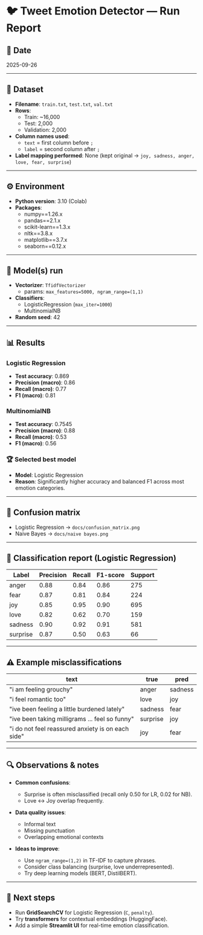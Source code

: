 # 🐦 Tweet Emotion Detector — Run Report

## 📅 Date
2025-09-26  

---

## 📂 Dataset
- **Filename**: `train.txt`, `test.txt`, `val.txt`  
- **Rows**:  
  - Train: ~16,000  
  - Test: 2,000  
  - Validation: 2,000  
- **Column names used**:  
  - `text` = first column before `;`  
  - `label` = second column after `;`  
- **Label mapping performed**: None (kept original → `joy, sadness, anger, love, fear, surprise`)  

---

## ⚙️ Environment
- **Python version**: 3.10 (Colab)  
- **Packages**:  
  - numpy==1.26.x  
  - pandas==2.1.x  
  - scikit-learn==1.3.x  
  - nltk==3.8.x  
  - matplotlib==3.7.x  
  - seaborn==0.12.x  

---

## 🤖 Model(s) run
- **Vectorizer**: `TfidfVectorizer`  
  - params: `max_features=5000, ngram_range=(1,1)`  
- **Classifiers**:  
  - LogisticRegression (`max_iter=1000`)  
  - MultinomialNB  
- **Random seed**: 42  

---

## 📊 Results

### Logistic Regression
- **Test accuracy**: 0.869  
- **Precision (macro)**: 0.86  
- **Recall (macro)**: 0.77  
- **F1 (macro)**: 0.81  

### MultinomialNB
- **Test accuracy**: 0.7545  
- **Precision (macro)**: 0.88  
- **Recall (macro)**: 0.53  
- **F1 (macro)**: 0.56  

### 🏆 Selected best model
- **Model**: Logistic Regression  
- **Reason**: Significantly higher accuracy and balanced F1 across most emotion categories.  

---

## 🔢 Confusion matrix
- Logistic Regression → `docs/confusion_matrix.png`  
- Naive Bayes → `docs/naive bayes.png`  

---

## 📑 Classification report (Logistic Regression)

| Label     | Precision | Recall | F1-score | Support |
|-----------|-----------|--------|----------|---------|
| anger     | 0.88      | 0.84   | 0.86     | 275     |
| fear      | 0.87      | 0.81   | 0.84     | 224     |
| joy       | 0.85      | 0.95   | 0.90     | 695     |
| love      | 0.82      | 0.62   | 0.70     | 159     |
| sadness   | 0.90      | 0.92   | 0.91     | 581     |
| surprise  | 0.87      | 0.50   | 0.63     | 66      |

---

## ⚠️ Example misclassifications

| text | true | pred |
|------|------|------|
| "i am feeling grouchy" | anger | sadness |
| "i feel romantic too" | love | joy |
| "ive been feeling a little burdened lately" | sadness | fear |
| "ive been taking milligrams ... feel so funny" | surprise | joy |
| "i do not feel reassured anxiety is on each side" | joy | fear |

---

## 🔍 Observations & notes
- **Common confusions**:  
  - Surprise is often misclassified (recall only 0.50 for LR, 0.02 for NB).  
  - Love ↔ Joy overlap frequently.  

- **Data quality issues**:  
  - Informal text  
  - Missing punctuation  
  - Overlapping emotional contexts  

- **Ideas to improve**:  
  - Use `ngram_range=(1,2)` in TF-IDF to capture phrases.  
  - Consider class balancing (surprise, love underrepresented).  
  - Try deep learning models (BERT, DistilBERT).  

---

## 🚀 Next steps
- Run **GridSearchCV** for Logistic Regression (`C`, `penalty`).  
- Try **transformers** for contextual embeddings (HuggingFace).  
- Add a simple **Streamlit UI** for real-time emotion classification.  
